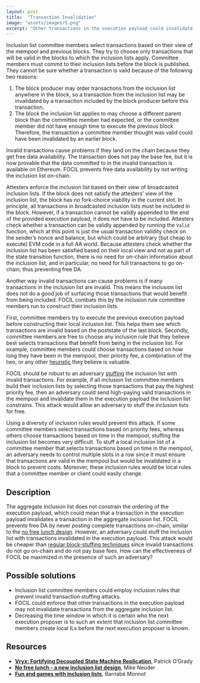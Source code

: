 ```yaml
---
layout: post
title:  "Transaction Invalidation"
image: "assets/images/5.png"
excerpt: "Other transactions in the execution payload could invalidate transactions in inclusion lists. Invalid transactions should not be written on-chain because it would expose free data availability (DA). How is free DA prevented in FOCIL? How does FOCIL prevent an adversary stuffing the IL with invalid transactions?"
---
```


Inclusion list committee members select transactions based on their view of the mempool and previous blocks. They try to choose only transactions that will be valid in the blocks to which the inclusion lists apply. Committee members must commit to their inclusion lists before the block is published. They cannot be sure whether a transaction is valid because of the following two reasons:

1. The block producer may order transactions from the inclusion list anywhere in the block, so a transaction from the inclusion list may be invalidated by a transaction included by the block producer before this transaction.
2. The block the inclusion list applies to may choose a different parent block than the committee member had expected, or the committee member did not have enough time to execute the previous block. Therefore, the transaction a committee member thought was valid could have been invalidated by an earlier block.

Invalid transactions cause problems if they land on the chain because they get free data availability. The transaction does not pay the base fee, but it is now provable that the data committed to in the invalid transaction is available on Ethereum. FOCIL prevents free data availability by not writing the inclusion list on-chain. 

Attesters enforce the inclusion list based on their view of broadcasted inclusion lists. If the block does not satisfy the attesters’ view of the inclusion list, the block has no fork-choice viability in the current slot. In principle, all transactions in broadcasted inclusion lists must be included in the block. However, if a transaction cannot be validly appended to the end of the provided execution payload, it does not have to be included. Attesters check whether a transaction can be validly appended by running the `Valid` function, which at this point is just the usual transaction validity check on the sender’s nonce and balance, but which could be arbitrary (but cheap to execute) EVM code in a full AA world. Because attesters check whether the inclusion list has been satisfied based on their local view and not as part of the state transition function, there is no need for on-chain information about the inclusion list, and in particular, no need for full transactions to go on-chain, thus preventing free DA.

Another way invalid transactions can cause problems is if many transactions in the inclusion list are invalid. This means the inclusion list does not do a good job of surfacing those transactions that would benefit from being included. FOCIL combats this by the inclusion rule committee members run to construct their inclusion lists.

First, committee members try to execute the previous execution payload before constructing their local inclusion list. This helps them see which transactions are invalid based on the poststate of the last block. Secondly, committee members are free to choose any inclusion rule that they believe best selects transactions that benefit from being in the inclusion list. For example, committee members could choose transactions based on how long they have been in the mempool, their priority fee, a combination of the two, or any other [heuristic](https://x.com/arindamsingh03/status/1838541552387264673?s=61) they believe is valuable. 

FOCIL should be robust to an adversary [stuffing](https://ethresear.ch/t/fun-and-games-with-inclusion-lists/16557) the inclusion list with invalid transactions. For example, if all inclusion list committee members build their inclusion lists by selecting those transactions that pay the highest priority fee, then an adversary could send high-paying valid transactions in the mempool and invalidate them in the execution payload the inclusion list constrains. This attack would allow an adversary to stuff the inclusion lists for free.

Using a diversity of inclusion rules would prevent this attack. If some committee members select transactions based on priority fees, whereas others choose transactions based on time in the mempool, stuffing the inclusion list becomes very difficult. To stuff a local inclusion list of a committee member that selects transactions based on time in the mempool, an adversary needs to control multiple slots in a row since it must ensure that transactions are valid in the mempool but would be invalidated in a block to prevent costs. Moreover, these inclusion rules would be local rules that a committee member or client could easily change.

## Description

The aggregate inclusion list does not constrain the ordering of the execution payload, which could mean that a transaction in the execution payload invalidates a transaction in the aggregate inclusion list. FOCIL prevents free DA by never posting complete transactions on-chain, similar to the [no free lunch design](https://ethresear.ch/t/no-free-lunch-a-new-inclusion-list-design/16389). However, an adversary could stuff the inclusion list with transactions invalidated in the execution payload. This attack would be cheaper than [regular block-stuffing techniques](https://ethresear.ch/t/fun-and-games-with-inclusion-lists/16557) since invalid transactions do not go on-chain and do not pay base fees. How can the effectiveness of FOCIL be maximized in the presence of such an adversary?

## Possible solutions

- Inclusion list committee members could employ inclusion rules that prevent invalid transaction stuffing attacks.
- FOCIL could enforce that other transactions in the execution payload may not invalidate transactions from the aggregate inclusion list.
- Decreasing the time window in which it is certain who the next execution proposer is to such an extent that inclusion list committee members create local ILs before the next execution proposer is known.

## Resources

- [**Vryx: Fortifying Decoupled State Machine Replication**](https://hackmd.io/@patrickogrady/rys8mdl5p#Making-the-Case-for-Decoupled-State-Machine-Replication-DSMR), Patrick O’Grady
- [**No free lunch - a new inclusion list design**](https://ethresear.ch/t/no-free-lunch-a-new-inclusion-list-design/16389), Mike Neuder
- [**Fun and games with inclusion lists**](https://ethresear.ch/t/fun-and-games-with-inclusion-lists/16557), Barnabé Monnot
